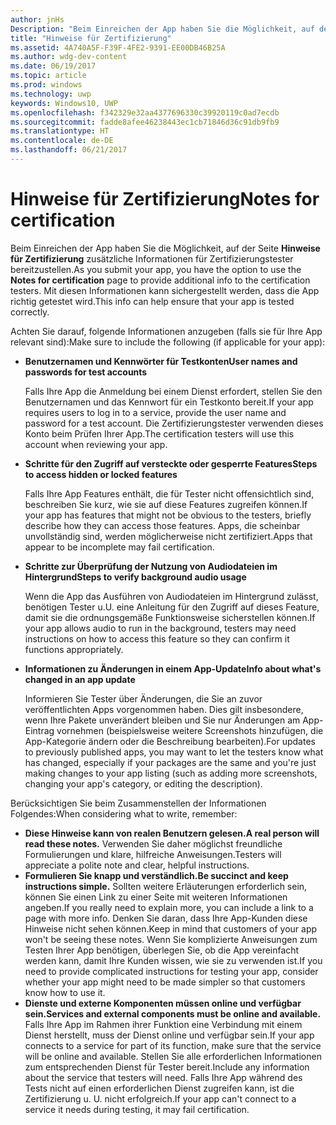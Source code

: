```yaml
---
author: jnHs
Description: "Beim Einreichen der App haben Sie die Möglichkeit, auf der Seite Hinweise für Zertifizierung zusätzliche Informationen für Zertifizierungstester bereitzustellen. Mit diesen Informationen kann sichergestellt werden, dass die App richtig getestet wird."
title: "Hinweise für Zertifizierung"
ms.assetid: 4A740A5F-F39F-4FE2-9391-EE00DB46B25A
ms.author: wdg-dev-content
ms.date: 06/19/2017
ms.topic: article
ms.prod: windows
ms.technology: uwp
keywords: Windows10, UWP
ms.openlocfilehash: f342329e32aa4377696330c39920119c0ad7ecdb
ms.sourcegitcommit: fadde8afee46238443ec1cb71846d36c91db9fb9
ms.translationtype: HT
ms.contentlocale: de-DE
ms.lasthandoff: 06/21/2017
---
```

# <a name="notes-for-certification"></a><span data-ttu-id="396c5-105">Hinweise für Zertifizierung</span><span class="sxs-lookup"><span data-stu-id="396c5-105">Notes for certification</span></span>


<span data-ttu-id="396c5-106">Beim Einreichen der App haben Sie die Möglichkeit, auf der Seite **Hinweise für Zertifizierung** zusätzliche Informationen für Zertifizierungstester bereitzustellen.</span><span class="sxs-lookup"><span data-stu-id="396c5-106">As you submit your app, you have the option to use the **Notes for certification** page to provide additional info to the certification testers.</span></span> <span data-ttu-id="396c5-107">Mit diesen Informationen kann sichergestellt werden, dass die App richtig getestet wird.</span><span class="sxs-lookup"><span data-stu-id="396c5-107">This info can help ensure that your app is tested correctly.</span></span>

<span data-ttu-id="396c5-108">Achten Sie darauf, folgende Informationen anzugeben (falls sie für Ihre App relevant sind):</span><span class="sxs-lookup"><span data-stu-id="396c5-108">Make sure to include the following (if applicable for your app):</span></span>

-   **<span data-ttu-id="396c5-109">Benutzernamen und Kennwörter für Testkonten</span><span class="sxs-lookup"><span data-stu-id="396c5-109">User names and passwords for test accounts</span></span>**

    <span data-ttu-id="396c5-110">Falls Ihre App die Anmeldung bei einem Dienst erfordert, stellen Sie den Benutzernamen und das Kennwort für ein Testkonto bereit.</span><span class="sxs-lookup"><span data-stu-id="396c5-110">If your app requires users to log in to a service, provide the user name and password for a test account.</span></span> <span data-ttu-id="396c5-111">Die Zertifizierungstester verwenden dieses Konto beim Prüfen Ihrer App.</span><span class="sxs-lookup"><span data-stu-id="396c5-111">The certification testers will use this account when reviewing your app.</span></span>

-   **<span data-ttu-id="396c5-112">Schritte für den Zugriff auf versteckte oder gesperrte Features</span><span class="sxs-lookup"><span data-stu-id="396c5-112">Steps to access hidden or locked features</span></span>**

    <span data-ttu-id="396c5-113">Falls Ihre App Features enthält, die für Tester nicht offensichtlich sind, beschreiben Sie kurz, wie sie auf diese Features zugreifen können.</span><span class="sxs-lookup"><span data-stu-id="396c5-113">If your app has features that might not be obvious to the testers, briefly describe how they can access those features.</span></span> <span data-ttu-id="396c5-114">Apps, die scheinbar unvollständig sind, werden möglicherweise nicht zertifiziert.</span><span class="sxs-lookup"><span data-stu-id="396c5-114">Apps that appear to be incomplete may fail certification.</span></span>

-   **<span data-ttu-id="396c5-115">Schritte zur Überprüfung der Nutzung von Audiodateien im Hintergrund</span><span class="sxs-lookup"><span data-stu-id="396c5-115">Steps to verify background audio usage</span></span>**

    <span data-ttu-id="396c5-116">Wenn die App das Ausführen von Audiodateien im Hintergrund zulässt, benötigen Tester u.U. eine Anleitung für den Zugriff auf dieses Feature, damit sie die ordnungsgemäße Funktionsweise sicherstellen können.</span><span class="sxs-lookup"><span data-stu-id="396c5-116">If your app allows audio to run in the background, testers may need instructions on how to access this feature so they can confirm it functions appropriately.</span></span>

-   **<span data-ttu-id="396c5-117">Informationen zu Änderungen in einem App-Update</span><span class="sxs-lookup"><span data-stu-id="396c5-117">Info about what's changed in an app update</span></span>**

    <span data-ttu-id="396c5-118">Informieren Sie Tester über Änderungen, die Sie an zuvor veröffentlichten Apps vorgenommen haben. Dies gilt insbesondere, wenn Ihre Pakete unverändert bleiben und Sie nur Änderungen am App-Eintrag vornehmen (beispielsweise weitere Screenshots hinzufügen, die App-Kategorie ändern oder die Beschreibung bearbeiten).</span><span class="sxs-lookup"><span data-stu-id="396c5-118">For updates to previously published apps, you may want to let the testers know what has changed, especially if your packages are the same and you're just making changes to your app listing (such as adding more screenshots, changing your app's category, or editing the description).</span></span>

<span data-ttu-id="396c5-119">Berücksichtigen Sie beim Zusammenstellen der Informationen Folgendes:</span><span class="sxs-lookup"><span data-stu-id="396c5-119">When considering what to write, remember:</span></span>

-   **<span data-ttu-id="396c5-120">Diese Hinweise kann von realen Benutzern gelesen.</span><span class="sxs-lookup"><span data-stu-id="396c5-120">A real person will read these notes.</span></span>** <span data-ttu-id="396c5-121">Verwenden Sie daher möglichst freundliche Formulierungen und klare, hilfreiche Anweisungen.</span><span class="sxs-lookup"><span data-stu-id="396c5-121">Testers will appreciate a polite note and clear, helpful instructions.</span></span>
-   **<span data-ttu-id="396c5-122">Formulieren Sie knapp und verständlich.</span><span class="sxs-lookup"><span data-stu-id="396c5-122">Be succinct and keep instructions simple.</span></span>** <span data-ttu-id="396c5-123">Sollten weitere Erläuterungen erforderlich sein, können Sie einen Link zu einer Seite mit weiteren Informationen angeben.</span><span class="sxs-lookup"><span data-stu-id="396c5-123">If you really need to explain more, you can include a link to a page with more info.</span></span> <span data-ttu-id="396c5-124">Denken Sie daran, dass Ihre App-Kunden diese Hinweise nicht sehen können.</span><span class="sxs-lookup"><span data-stu-id="396c5-124">Keep in mind that customers of your app won't be seeing these notes.</span></span> <span data-ttu-id="396c5-125">Wenn Sie komplizierte Anweisungen zum Testen Ihrer App benötigen, überlegen Sie, ob die App vereinfacht werden kann, damit Ihre Kunden wissen, wie sie zu verwenden ist.</span><span class="sxs-lookup"><span data-stu-id="396c5-125">If you need to provide complicated instructions for testing your app, consider whether your app might need to be made simpler so that customers know how to use it.</span></span>
-   **<span data-ttu-id="396c5-126">Dienste und externe Komponenten müssen online und verfügbar sein.</span><span class="sxs-lookup"><span data-stu-id="396c5-126">Services and external components must be online and available.</span></span>** <span data-ttu-id="396c5-127">Falls Ihre App im Rahmen ihrer Funktion eine Verbindung mit einem Dienst herstellt, muss der Dienst online und verfügbar sein.</span><span class="sxs-lookup"><span data-stu-id="396c5-127">If your app connects to a service for part of its function, make sure that the service will be online and available.</span></span> <span data-ttu-id="396c5-128">Stellen Sie alle erforderlichen Informationen zum entsprechenden Dienst für Tester bereit.</span><span class="sxs-lookup"><span data-stu-id="396c5-128">Include any information about the service that testers will need.</span></span> <span data-ttu-id="396c5-129">Falls Ihre App während des Tests nicht auf einen erforderlichen Dienst zugreifen kann, ist die Zertifizierung u. U. nicht erfolgreich.</span><span class="sxs-lookup"><span data-stu-id="396c5-129">If your app can't connect to a service it needs during testing, it may fail certification.</span></span>

 

 




